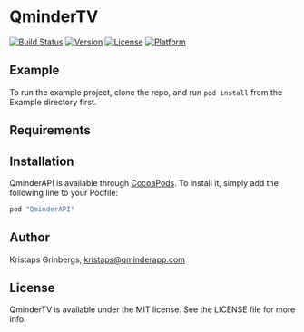 # QminderTV

[![Build Status](https://travis-ci.com/Qminder/qminder-ios-api.svg?token=hmGdbkbZhLs4cD2uGoWY&branch=master)](https://travis-ci.com/Qminder/qminder-ios-api)
[![Version](https://img.shields.io/cocoapods/v/QminderTV.svg?style=flat)](http://cocoapods.org/pods/QminderAPI)
[![License](https://img.shields.io/cocoapods/l/QminderTV.svg?style=flat)](http://cocoapods.org/pods/QminderAPI)
[![Platform](https://img.shields.io/cocoapods/p/QminderTV.svg?style=flat)](http://cocoapods.org/pods/QminderAPI)

## Example

To run the example project, clone the repo, and run `pod install` from the Example directory first.

## Requirements

## Installation

QminderAPI is available through [CocoaPods](http://cocoapods.org). To install
it, simply add the following line to your Podfile:

```ruby
pod "QminderAPI"
```

## Author

Kristaps Grinbergs, kristaps@qminderapp.com

## License

QminderTV is available under the MIT license. See the LICENSE file for more info.
